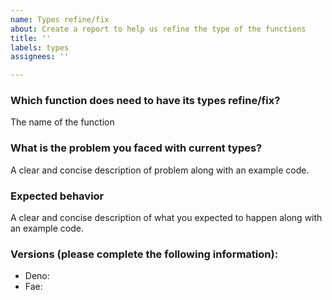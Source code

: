 ```yaml
---
name: Types refine/fix
about: Create a report to help us refine the type of the functions
title: ''
labels: types
assignees: ''

---
```


### Which function does need to have its types refine/fix?
The name of the function

### What is the problem you faced with current types?
A clear and concise description of problem along with an example code.

### Expected behavior
A clear and concise description of what you expected to happen along with an example code.

### Versions (please complete the following information):

- Deno:
- Fae:
